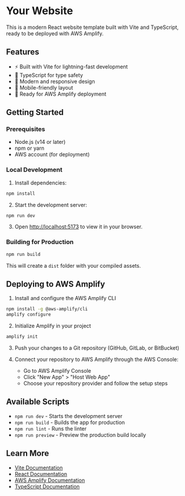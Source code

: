# Your Website

This is a modern React website template built with Vite and TypeScript, ready to be deployed with AWS Amplify.

## Features

- ⚡️ Built with Vite for lightning-fast development
- 🎯 TypeScript for type safety
- 💅 Modern and responsive design
- 📱 Mobile-friendly layout
- 🚀 Ready for AWS Amplify deployment

## Getting Started

### Prerequisites

- Node.js (v14 or later)
- npm or yarn
- AWS account (for deployment)

### Local Development

1. Install dependencies:
```bash
npm install
```

2. Start the development server:
```bash
npm run dev
```

3. Open [http://localhost:5173](http://localhost:5173) to view it in your browser.

### Building for Production

```bash
npm run build
```

This will create a `dist` folder with your compiled assets.

## Deploying to AWS Amplify

1. Install and configure the AWS Amplify CLI
```bash
npm install -g @aws-amplify/cli
amplify configure
```

2. Initialize Amplify in your project
```bash
amplify init
```

3. Push your changes to a Git repository (GitHub, GitLab, or BitBucket)

4. Connect your repository to AWS Amplify through the AWS Console:
   - Go to AWS Amplify Console
   - Click "New App" > "Host Web App"
   - Choose your repository provider and follow the setup steps

## Available Scripts

- `npm run dev` - Starts the development server
- `npm run build` - Builds the app for production
- `npm run lint` - Runs the linter
- `npm run preview` - Preview the production build locally

## Learn More

- [Vite Documentation](https://vitejs.dev/)
- [React Documentation](https://react.dev/)
- [AWS Amplify Documentation](https://docs.amplify.aws/)
- [TypeScript Documentation](https://www.typescriptlang.org/)
